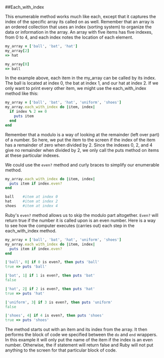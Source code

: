 
##Each\_with\_index

This enumerable method works much like each, except that it captures the index of the specific array its called on as well. Remember that an array is an ordered collection that uses an index (sorting system) to organize the data or information in the array. An array with five items has five indexes, from 0 to 4, and each index notes the location of each element.

```ruby
my_array = ['ball', 'bat', 'hat']
my_array[2]
=> hat

my_array[0]
=> ball
```

In the example above, each item in the my\_array can be called by its index. The ball is located at index 0, the bat at index 1, and our hat at index 2. If we only want to print every other item, we might use the each\_with\_index method like this:

```ruby
my_array = ['ball', 'bat', 'hat', 'uniform', 'shoes']
my_array.each_with_index do |item, index|
  if index % 2 == 0
    puts item
  end
end
```

Remember that a modulo is a way of looking at the remainder (left over part) of a number. So here, we put the item to the screen if the index of the item has a remainder of zero when divided by 2. Since the indexes 0, 2, and 4 give no remainder when divided by 2, we only call the puts method on items at these particular indexes.

We could use the `even?` method and curly braces to simplify our enumerable method.

```ruby
my_array.each_with_index do |item, index|
  puts item if index.even?
end

ball    #item at index 0
hat     #item at index 2
shoes   #item at index 4
```

Ruby's `even?` method allows us to skip the modulo part altogether. `Even?` will return true if the number it is called upon is an even number. Here is a way to see how the computer executes (carries out) each step in the each\_with\_index method.

```ruby
my_array = ['ball', 'bat', 'hat', 'uniform', 'shoes']
my_array.each_with_index do |item, index|
  puts item if index.even?
end

|'ball', 0| if 0 is even?, then puts 'ball'
true => puts 'ball'

|'bat', 1| if 1 is even?, then puts 'bat'
false

|'hat', 2| if 2 is even?, then puts 'hat'
true => puts 'hat'

|'uniform', 3| if 3 is even?, then puts 'uniform'
false

|'shoes', 4| if 4 is even?, then puts 'shoes'
true => puts 'shoes'

```

The method starts out with an item and its index from the array. It then performs the block of code we specified between the `do` and `end` wrappers. In this example it will only put the name of the item if the index is an even number. Otherwise, the if statement will return false and Ruby will not put anything to the screen for that particular block of code.

<div style="height:30px;"></div>
